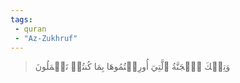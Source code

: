 ```yaml
---
tags: 
 - quran 
 - "Az-Zukhruf"
---
```


> وَتِلۡكَ ٱلۡجَنَّةُ ٱلَّتِيٓ أُورِثۡتُمُوهَا بِمَا كُنتُمۡ تَعۡمَلُونَ
